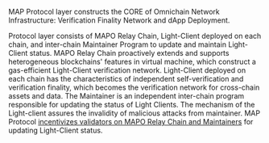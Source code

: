 MAP Protocol layer constructs the CORE of Omnichain Network Infrastructure: Verification Finality Network and dApp Deployment.

Protocol layer consists of MAPO Relay Chain, Light-Client deployed on each chain, and inter-chain Maintainer Program to update and maintain Light-Client status. MAPO Relay Chain proactively extends and supports heterogeneous blockchains' features in virtual machine, which construct a gas-efficient Light-Client verification network. Light-Client deployed on each chain has the characteristics of independent self-verification and verification finality, which becomes the verification network for cross-chain assets and data. The Maintainer is an independent inter-chain program responsible for updating the status of Light Clients. The mechanism of the Light-client assures the invalidity of malicious attacks from maintainer. MAP Protocol [incentivizes validators on MAPO Relay Chain and Maintainers](fee.md) for updating Light-Client status. 

